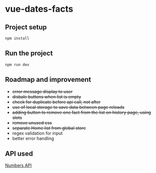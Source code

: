 # vue-dates-facts

## Project setup

```
npm install
```

## Run the project

```
npm run dev
```

## Roadmap and improvement

- ~~error message display to user~~
- ~~disbale buttons when list is empty~~
- ~~check for duplicate before api call, not after~~
- ~~use of local storage to save data between page reloads~~
- ~~adding button to remove one fact from the list on history page, using slots~~
- ~~remove unused css~~
- ~~separate Home list from global store~~
- regex validation for input
- better error handling

## API used

[Numbers API](http://numbersapi.com/)
